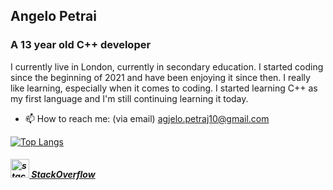## Angelo Petrai
### A 13 year old C++ developer
I currently live in London, currently in secondary education. 
I started coding since the beginning of 2021 and have been enjoying it since then. 
I really like learning, especially when it comes to coding.
I started learning C++ as my first language and I'm still continuing learning it today.


- 📫 How to reach me: (via email) agjelo.petraj10@gmail.com 


 [![Top Langs](https://github-readme-stats.vercel.app/api/top-langs/?username=apetrai&theme=dark)](https://github.com/anuraghazra/github-readme-stats)


#####  [<img src='https://upload.wikimedia.org/wikipedia/commons/thumb/e/ef/Stack_Overflow_icon.svg/1200px-Stack_Overflow_icon.svg.png' alt='stackoverflow' height='30'> StackOverflow ](https://stackoverflow.com/users/17175449/apetrai) 
